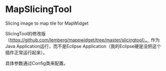 # MapSlicingTool
Slicing image to map tile for MapWidget

SlicingTool的修改版（https://github.com/lemberg/mappwidget/tree/master/slicingtool）。
作为Java Application运行，而不是Eclipse Application（我的Eclipse硬是没把这个插件正常运行起来）。

具体参数通过Config类来配置。
